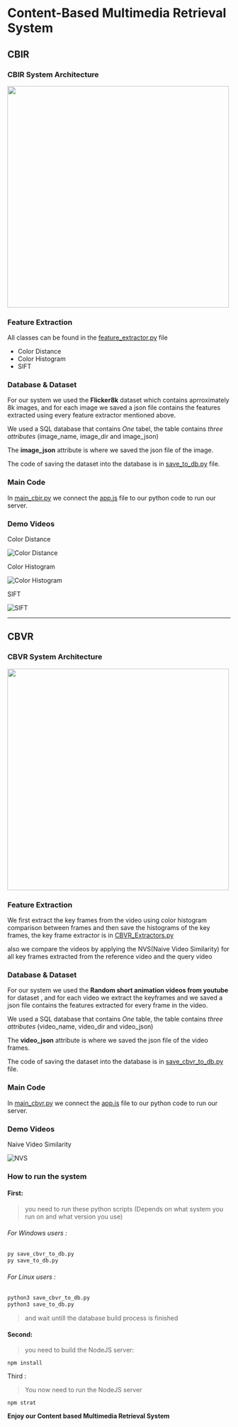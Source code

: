 # Content-Based Multimedia Retrieval System

## CBIR

### CBIR System Architecture
<img src="https://github.com/marksameh19/Content_based_image_and_video_retrieval/blob/master/samples/cbir_arch.PNG" width = "500">

### Feature Extraction
All classes can be found in the [feature_extractor.py](https://github.com/marksameh19/Content_based_image_and_video_retrieval/blob/master/feature_extractors.py) file
- Color Distance
- Color Histogram
- SIFT

### Database & Dataset
For our system we used the **Flicker8k** dataset which contains aprroximately 8k images, and for each image we saved a json file contains the features extracted using every feature extractor mentioned above.

We used a SQL database that contains _One_ tabel, the table contains _three attributes_ (image_name, image_dir and image_json)

The **image_json** attribute is where we saved the json file of the image.

The code of saving the dataset into the database is in [save_to_db.py](https://github.com/marksameh19/Content_based_image_and_video_retrieval/blob/master/save_to_db.py) file.

### Main Code
In [main_cbir.py](https://github.com/marksameh19/Content_based_image_and_video_retrieval/blob/master/main_cbir.py) we connect the [app.js](https://github.com/marksameh19/Content_based_image_and_video_retrieval/blob/master/app.js) file to our python code to run our server.

### Demo Videos

Color Distance

![Color Distance](https://github.com/marksameh19/Content_based_image_and_video_retrieval/blob/master/samples/cbir_dist.gif)

Color Histogram

![Color Histogram](https://github.com/marksameh19/Content_based_image_and_video_retrieval/blob/master/samples/cbir_hist.gif)

SIFT

![SIFT](https://github.com/marksameh19/Content_based_image_and_video_retrieval/blob/master/samples/cbir_sift.gif)


_______________________________________________________________________________________________________________________________________________________________________

## CBVR

### CBVR System Architecture
<img src="https://github.com/marksameh19/Content_based_image_and_video_retrieval/blob/master/samples/cbvr_arch.PNG" width = "500">

### Feature Extraction
We first extract the key frames from the video using color histogram comparison between frames and then save the histograms of the key frames,
the key frame extractor is in [CBVR_Extractors.py](https://github.com/marksameh19/Content_based_image_and_video_retrieval/blob/master/CBVR_Extractors.py)

also we compare the videos by applying the NVS(Naive Video Similarity) for all key frames extracted from the reference video and the query video 
### Database & Dataset
For our system we used the **Random short animation videos from youtube** for dataset , and for each video we extract the keyframes and we saved a json file contains the features extracted for every frame in the video.

We used a SQL database that contains _One_ table, the table contains _three attributes_ (video_name, video_dir and video_json)

The **video_json** attribute is where we saved the json file of the video frames.

The code of saving the dataset into the database is in [save_cbvr_to_db.py](https://github.com/marksameh19/Content_based_image_and_video_retrieval/blob/master/save_cbvr_to_db.py) file.

### Main Code
In [main_cbvr.py](https://github.com/marksameh19/Content_based_image_and_video_retrieval/blob/master/main_cbvr.py) we connect the [app.js](https://github.com/marksameh19/Content_based_image_and_video_retrieval/blob/master/app.js) file to our python code to run our server.

### Demo Videos

Naive Video Similarity

![NVS](https://github.com/marksameh19/Content_based_image_and_video_retrieval/blob/master/samples/cbvr.gif)


### How to run the system

#### First:
> you need to run these python scripts (Depends on what system you run on and what version you use)
###### For Windows users :
```python
py save_cbvr_to_db.py
py save_to_db.py
```
###### For Linux users :
```python
python3 save_cbvr_to_db.py
python3 save_to_db.py
```
> and wait untill the database build process is finished


#### Second:
> you need to build the NodeJS server:

```NodeJS
npm install
```
Third :

> You now need to run the NodeJS server 

```NodeJS
npm strat
```



**Enjoy our Content based Multimedia Retrieval System**